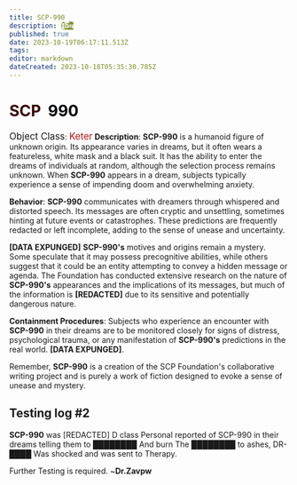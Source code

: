 ```yaml
---
title: SCP-990
description: H̴̬̪̰̭̩̖̥͐̃̅̄̋̈́̌̈́͘e̸̢͚̠̖͙̯̰̝͔͈̥̞̪͎̥͗̂̊͂̍͝l̷̡̥̳̤̣̱̪̓̓̃̑̍͐͆́̑͘͘͠l̷̨̛̛̬̮̼̫̩̤̪͙̖̃̔̎͌̃͂̇̍̓͐͆ͅ
published: true
date: 2023-10-19T06:17:11.513Z
tags: 
editor: markdown
dateCreated: 2023-10-18T05:35:30.785Z
---
```


# <font color="#380001">SCP</font><font color="white">-</font><font color="#020408">990</font>
<big>Object Class</big>: <font color="#ba1013"><big>Keter</big></font>
**Description**:
**SCP-990** is a humanoid figure of unknown origin. Its appearance varies in dreams, but it often wears a featureless, white mask and a black suit. It has the ability to enter the dreams of individuals at random, although the selection process remains unknown. When **SCP-990** appears in a dream, subjects typically experience a sense of impending doom and overwhelming anxiety.

**Behavior**:
**SCP-990** communicates with dreamers through whispered and distorted speech. Its messages are often cryptic and unsettling, sometimes hinting at future events or catastrophes. These predictions are frequently redacted or left incomplete, adding to the sense of unease and uncertainty.

**[DATA EXPUNGED]**
**SCP-990's** motives and origins remain a mystery. Some speculate that it may possess precognitive abilities, while others suggest that it could be an entity attempting to convey a hidden message or agenda. The Foundation has conducted extensive research on the nature of **SCP-990's** appearances and the implications of its messages, but much of the information is **[REDACTED]** due to its sensitive and potentially dangerous nature.

**Containment Procedures**:
Subjects who experience an encounter with **SCP-990** in their dreams are to be monitored closely for signs of distress, psychological trauma, or any manifestation of **SCP-990's** predictions in the real world. **[DATA EXPUNGED]**.

Remember, **SCP-990** is a creation of the SCP Foundation's collaborative writing project and is purely a work of fiction designed to evoke a sense of unease and mystery.
## Testing log #2
**SCP-990** was [REDACTED] D class Personal reported of SCP-990 in their dreams telling them to ████████
And burn The ████████ to ashes, DR-████ Was shocked and was sent to Therapy.




Further Testing is required. ~**Dr.Zavpw**